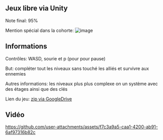 ## Jeux libre via Unity

Note final: 95%

Mention spécial dans la cohorte:
![image](https://github.com/user-attachments/assets/a3797287-b582-4c7f-a8d7-d3fbfab2ec86)

## Informations
Contrôles: WASD, sourie et p (pour pour pause)

But: compléter tout les niveaux sans touché les alliés et survivre aux ennemies

Autres informations: les niveaux plus plus complexe on un système avec des étages ainsi que des clés

Lien du jeu: [zip via GoogleDrive](https://drive.google.com/drive/folders/1ZEpD2ERrjUbIT82lOgiS4Z1wDAnj9uuM?usp=sharing)

## Vidéo
https://github.com/user-attachments/assets/f7c3a9a5-caa1-4200-ab91-6af97316b82c


